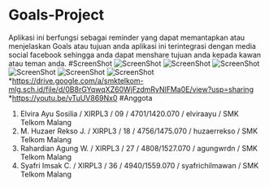 # Goals-Project
Aplikasi ini berfungsi sebagai reminder yang dapat memantapkan atau menjelaskan Goals atau tujuan anda
aplikasi ini terintegrasi dengan media social facebook sehingga anda dapat menshare tujuan anda kepada
kawan atau teman anda.
#ScreenShot 
![ScreenShot](https://github.com/HuzaerRekso/Goals-Project/blob/master/SS_Gols1.jpeg "")
![ScreenShot](https://github.com/HuzaerRekso/Goals-Project/blob/master/SS_Gols2.jpeg "")
![ScreenShot](https://github.com/HuzaerRekso/Goals-Project/blob/master/SS_Gols3.jpeg "")
![ScreenShot](https://github.com/HuzaerRekso/Goals-Project/blob/master/SS_Gols4.jpeg "")
![ScreenShot](https://github.com/HuzaerRekso/Goals-Project/blob/master/SS_Gols5.jpeg "")
![ScreenShot](https://github.com/HuzaerRekso/Goals-Project/blob/master/SS_Gols6.jpeg "")
*https://drive.google.com/a/smktelkom-mlg.sch.id/file/d/0B8rGYqwqXZ60WjFzdmRyNlFMa0E/view?usp=sharing
*https://youtu.be/vTuUV869Nx0
#Anggota
1. Elvira Ayu Sosilia / XIRPL3 / 09 / 4701/1420.070 / elviraayu / SMK Telkom Malang 
2. M. Huzaer Rekso J. / XIRPL3 / 18 / 4756/1475.070 / huzaerrekso / SMK Telkom Malang
3. Rahardian Agung W. / XIRPL3 / 27 / 4808/1527.070 / agungwrdn / SMK Telkom Malang
4. Syafri Imsak C. / XIRPL3 / 36 / 4940/1559.070 / syafrichilmawan / SMK Telkom Malang
